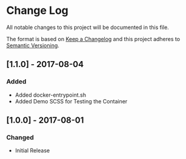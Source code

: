 # Change Log
All notable changes to this project will be documented in this file.

The format is based on [Keep a Changelog](http://keepachangelog.com/)
and this project adheres to [Semantic Versioning](http://semver.org/).


## [1.1.0] - 2017-08-04
### Added
- Added docker-entrypoint.sh
- Added Demo SCSS for Testing the Container


## [1.0.0] - 2017-08-01
### Changed
- Initial Release